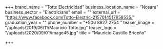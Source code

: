 +++
brand_name = "Totto Electricidad"
business_location_name = "Nosara"
business_sector = "Electricians"
email = ""
external_url = "https://www.facebook.com/Totto-Electric-2157014517958535/"
graduation_year = ""
phone_number = "+506 8827 2754 "
teaser_image = "/uploads/2019/06/11/Mauricio Totto.jpg"
teaser_logo = "/uploads/2020/09/01/image45.jpg"
title = "Mauricio Castillo Briceño"

+++
